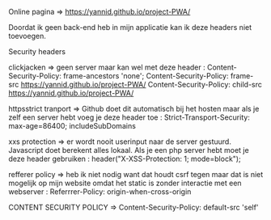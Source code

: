 Online pagina  => https://yannid.github.io/project-PWA/

Doordat ik geen back-end heb in mijn applicatie kan ik deze headers niet toevoegen. 

Security headers

clickjacken => geen server maar kan wel met deze header : Content-Security-Policy: frame-ancestors 'none';
							  Content-Security-Policy: frame-src https://yannid.github.io/project-PWA/
							  Content-Security-Policy: child-src https://yannid.github.io/project-PWA/

httpsstrict tranport => Github doet dit automatisch bij het hosten maar als je zelf een server hebt voeg je deze header toe : Strict-Transport-Security: max-age=86400; includeSubDomains

xxs protection => er wordt nooit userinput naar de server gestuurd. Javascript doet berekent alles lokaal. Als je een php server hebt moet je deze header gebruiken : header("X-XSS-Protection: 1; mode=block");

refferer policy => heb ik niet nodig want dat houdt csrf tegen maar dat is niet mogelijk op mijn website omdat het static is zonder interactie met een webserver : Referrrer-Policy: origin-when-cross-origin

CONTENT SECURITY POLICY  => Content-Security-Policy: default-src 'self'